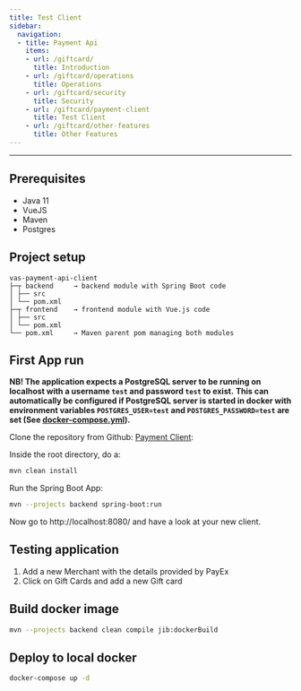 ```yaml
---
title: Test Client
sidebar:
  navigation:
  - title: Payment Api
    items:
    - url: /giftcard/
      title: Introduction
    - url: /giftcard/operations
      title: Operations
    - url: /giftcard/security
      title: Security
    - url: /giftcard/payment-client
      title: Test Client
    - url: /giftcard/other-features
      title: Other Features
---
```


----

## Prerequisites

* Java 11
* VueJS
* Maven
* Postgres

## Project setup

```
vas-payment-api-client
├─┬ backend     → backend module with Spring Boot code
│ ├── src
│ └── pom.xml
├─┬ frontend    → frontend module with Vue.js code
│ ├── src
│ └── pom.xml
└── pom.xml     → Maven parent pom managing both modules
```

## First App run

__NB! The application expects a PostgreSQL server to be running on localhost with a username `test` and password `test` to exist.__
__This can automatically be configured if PostgreSQL server is started in docker with environment variables `POSTGRES_USER=test` and `POSTGRES_PASSWORD=test` are set (See [docker-compose.yml](https://github.com/PayEx/vas-payment-api-client/blob/master/docker-compose.yml)).__

Clone the repository from Github: [Payment Client](https://github.com/PayEx/vas-payment-api-client):

Inside the root directory, do a:

```bash
mvn clean install
```

Run the Spring Boot App:

```bash
mvn --projects backend spring-boot:run
```

Now go to http://localhost:8080/ and have a look at your new client.

## Testing application

1. Add a new Merchant with the details provided by PayEx
2. Click on Gift Cards and add a new Gift card

## Build docker image

```bash
mvn --projects backend clean compile jib:dockerBuild
```

## Deploy to local docker

```bash
docker-compose up -d
```
